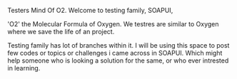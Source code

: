 Testers Mind Of O2.
Welcome to testing family,
SOAPUI,
 
'O2' the Molecular Formula of Oxygen. We testres are similar to Oxygen where we save the life of an project.

Testing family has lot of branches within it. I will be using this space to post few codes or topics or challenges i came across in SOAPUI. 
Which might help someone who is looking a solution for the same, or who ever intrested in learning.

